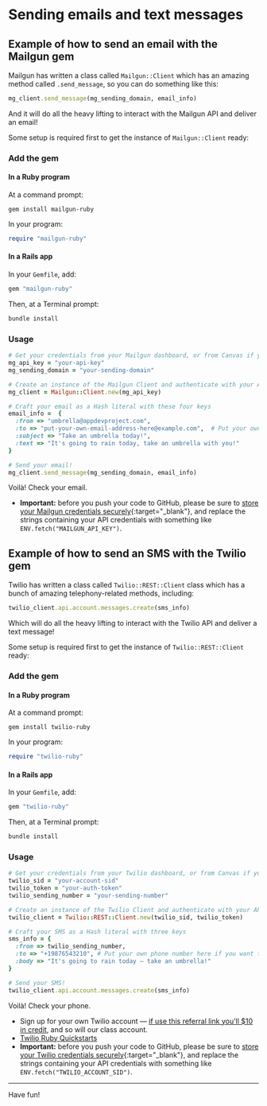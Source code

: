 # Sending emails and text messages

## Example of how to send an email with the Mailgun gem

Mailgun has written a class called `Mailgun::Client` which has an amazing method called `.send_message`, so you can do something like this:

```ruby
mg_client.send_message(mg_sending_domain, email_info)
```

And it will do all the heavy lifting to interact with the Mailgun API and deliver an email!

Some setup is required first to get the instance of `Mailgun::Client` ready:

### Add the gem

#### In a Ruby program

At a command prompt:

```
gem install mailgun-ruby
```

In your program:

```ruby
require "mailgun-ruby"
```

#### In a Rails app

In your `Gemfile`, add:

```ruby
gem "mailgun-ruby"
```

Then, at a Terminal prompt:

```bash
bundle install
```

### Usage

```ruby
# Get your credentials from your Mailgun dashboard, or from Canvas if you're using mine
mg_api_key = "your-api-key"
mg_sending_domain = "your-sending-domain"

# Create an instance of the Mailgun Client and authenticate with your API key
mg_client = Mailgun::Client.new(mg_api_key)

# Craft your email as a Hash literal with these four keys
email_info =  { 
  :from => "umbrella@appdevproject.com",
  :to => "put-your-own-email-address-here@example.com",  # Put your own email address here if you want to see it in action
  :subject => "Take an umbrella today!",
  :text => "It's going to rain today, take an umbrella with you!"
}

# Send your email!
mg_client.send_message(mg_sending_domain, email_info)
```

Voilà! Check your email.

 - **Important:** before you push your code to GitHub, please be sure to [store your Mailgun credentials securely](https://learn.firstdraft.com/lessons/52-storing-credentials-securely){:target="_blank"}, and replace the strings containing your API credentials with something like `ENV.fetch("MAILGUN_API_KEY")`.

## Example of how to send an SMS with the Twilio gem

Twilio has written a class called  `Twilio::REST::Client` class which has a bunch of amazing telephony-related methods, including:

```ruby
twilio_client.api.account.messages.create(sms_info)
```

Which will do all the heavy lifting to interact with the Twilio API and deliver a text message!

Some setup is required first to get the instance of `Twilio::REST::Client` ready:

### Add the gem

#### In a Ruby program

At a command prompt:

```
gem install twilio-ruby
```

In your program:

```ruby
require "twilio-ruby"
```

#### In a Rails app

In your `Gemfile`, add:

```ruby
gem "twilio-ruby"
```

Then, at a Terminal prompt:

```bash
bundle install
```

### Usage

```ruby
# Get your credentials from your Twilio dashboard, or from Canvas if you're using mine
twilio_sid = "your-account-sid"
twilio_token = "your-auth-token"
twilio_sending_number = "your-sending-number"

# Create an instance of the Twilio Client and authenticate with your API key
twilio_client = Twilio::REST::Client.new(twilio_sid, twilio_token)

# Craft your SMS as a Hash literal with three keys
sms_info = {
  :from => twilio_sending_number,
  :to => "+19876543210", # Put your own phone number here if you want to see it in action
  :body => "It's going to rain today — take an umbrella!"
}

# Send your SMS!
twilio_client.api.account.messages.create(sms_info)
```

Voilà! Check your phone.

 - Sign up for your own Twilio account — [if use this referral link you'll $10 in credit](https://www.twilio.com/referral/86ykDX), and so will our class account.
 - [Twilio Ruby Quickstarts](https://www.twilio.com/docs/quickstart/ruby)
 - **Important:** before you push your code to GitHub, please be sure to [store your Twilio credentials securely](https://learn.firstdraft.com/lessons/52-storing-credentials-securely){:target="_blank"}, and replace the strings containing your API credentials with something like `ENV.fetch("TWILIO_ACCOUNT_SID")`.

---

Have fun!
